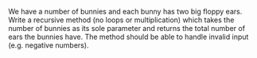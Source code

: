 We have a number of bunnies and each bunny has two big floppy ears.
Write a recursive method (no loops or multiplication)
which takes the number of bunnies as its sole parameter
and returns the total number of ears the bunnies have.
The method should be able to handle invalid input (e.g. negative numbers).
